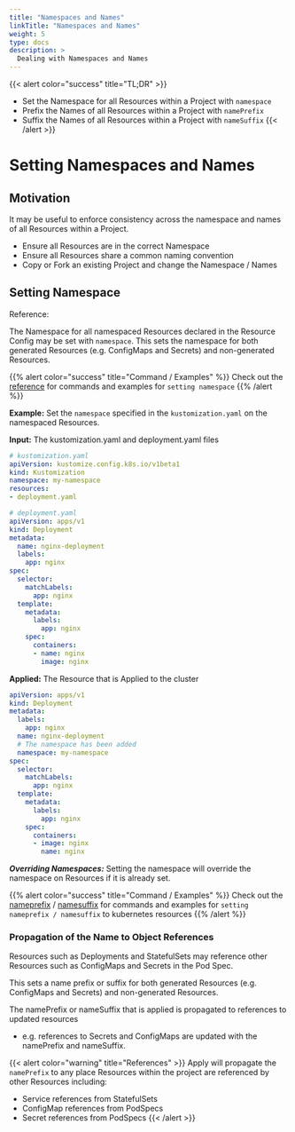 ```yaml
---
title: "Namespaces and Names"
linkTitle: "Namespaces and Names"
weight: 5
type: docs
description: >
  Dealing with Namespaces and Names
---
```



{{< alert color="success" title="TL;DR" >}}
- Set the Namespace for all Resources within a Project with `namespace`
- Prefix the Names of all Resources within a Project with `namePrefix`
- Suffix the Names of all Resources within a Project with `nameSuffix`
{{< /alert >}}

# Setting Namespaces and Names

## Motivation

It may be useful to enforce consistency across the namespace and names of all Resources within
a Project.

- Ensure all Resources are in the correct Namespace
- Ensure all Resources share a common naming convention
- Copy or Fork an existing Project and change the Namespace / Names


## Setting Namespace

Reference: 

The Namespace for all namespaced Resources declared in the Resource Config may be set with `namespace`.
This sets the namespace for both generated Resources (e.g. ConfigMaps and Secrets) and non-generated
Resources.

{{% alert color="success" title="Command / Examples" %}}
Check out the [reference](/cli-experimental/references/kustomize/namespace/) for commands and examples for `setting namespace`
{{% /alert %}}

**Example:** Set the `namespace` specified in the `kustomization.yaml` on the namespaced Resources.

**Input:** The kustomization.yaml and deployment.yaml files

```yaml
# kustomization.yaml
apiVersion: kustomize.config.k8s.io/v1beta1
kind: Kustomization
namespace: my-namespace
resources:
- deployment.yaml
```

```yaml
# deployment.yaml
apiVersion: apps/v1
kind: Deployment
metadata:
  name: nginx-deployment
  labels:
    app: nginx
spec:
  selector:
    matchLabels:
      app: nginx
  template:
    metadata:
      labels:
        app: nginx
    spec:
      containers:
      - name: nginx
        image: nginx
```

**Applied:** The Resource that is Applied to the cluster

```yaml
apiVersion: apps/v1
kind: Deployment
metadata:
  labels:
    app: nginx
  name: nginx-deployment
  # The namespace has been added
  namespace: my-namespace
spec:
  selector:
    matchLabels:
      app: nginx
  template:
    metadata:
      labels:
        app: nginx
    spec:
      containers:
      - image: nginx
        name: nginx
```

***Overriding Namespaces:***
Setting the namespace will override the namespace on Resources if it is already set.

{{% alert color="success" title="Command / Examples" %}}
Check out the [nameprefix](/cli-experimental/references/kustomize/nameprefix/) / [namesuffix](/cli-experimental/references/kustomize/namesuffix/) for commands and examples for `setting nameprefix / namesuffix` to kubernetes resources
{{% /alert %}}



### Propagation of the Name to Object References
Resources such as Deployments and StatefulSets may reference other Resources such as
ConfigMaps and Secrets in the Pod Spec.

This sets a name prefix or suffix for both generated Resources (e.g. ConfigMaps 
and Secrets) and non-generated Resources.

The namePrefix or nameSuffix that is applied is propagated to references to updated resources 
- e.g. references to Secrets and ConfigMaps are updated with the namePrefix and nameSuffix.


{{< alert color="warning" title="References" >}}
Apply will propagate the `namePrefix` to any place Resources within the project are referenced by other Resources
including:

- Service references from StatefulSets
- ConfigMap references from PodSpecs
- Secret references from PodSpecs
{{< /alert >}}